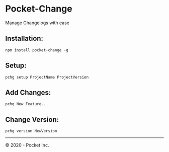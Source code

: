 # Pocket-Change
Manage Changelogs with ease

## Installation:
```npm install pocket-change -g```
## Setup:
```pchg setup ProjectName ProjectVersion```
## Add Changes:
```pchg New Feature..```
## Change Version:
```pchg version NewVersion```
<hr>
&copy; 2020 - Pocket Inc.
